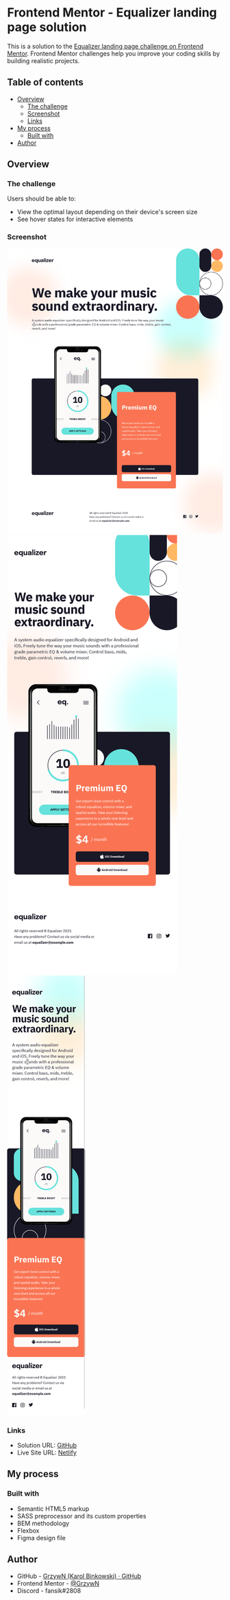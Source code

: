 # Frontend Mentor - Equalizer landing page solution

This is a solution to the [Equalizer landing page challenge on Frontend Mentor](https://www.frontendmentor.io/challenges/equalizer-landing-page-7VJ4gp3DE). Frontend Mentor challenges help you improve your coding skills by building realistic projects. 

## Table of contents

- [Overview](#overview)
  - [The challenge](#the-challenge)
  - [Screenshot](#screenshot)
  - [Links](#links)
- [My process](#my-process)
  - [Built with](#built-with)
- [Author](#author)

## Overview

### The challenge

Users should be able to:

- View the optimal layout depending on their device's screen size
- See hover states for interactive elements

### Screenshot

<img src="./screenshot-desktop.png" title="" alt="" data-align="center"><img src="./screenshot-tablet.png" title="" alt="" data-align="center"><img src="./screenshot-mobile.png" title="" alt="" data-align="center">

### Links

- Solution URL: [GitHub](https://github.com/GrzywN/equalizer-landing-page)
- Live Site URL: [Netlify](https://angry-roentgen-1c12de.netlify.app/)

## My process

### Built with

- Semantic HTML5 markup
- SASS preprocessor and its custom properties
- BEM methodology
- Flexbox
- Figma design file

## Author

- GitHub - [GrzywN (Karol Binkowski) · GitHub](https://github.com/GrzywN)
- Frontend Mentor - [@GrzywN](https://www.frontendmentor.io/profile/GrzywN)
- Discord - fansik#2808
